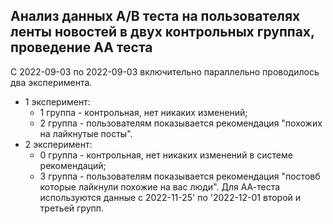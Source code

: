## Анализ данных A/B теста на пользователях ленты новостей в двух контрольных группах, проведение АА теста
C 2022-09-03 по 2022-09-03 включительно параллельно проводилось два эксперимента. 
* 1 эксперимент:  
    - 1 группа - контрольная, нет никаких изменений;
    - 2 группа - пользователям показывается рекомендация "похожих на лайкнутые посты".
* 2 эксперимент:
    - 0 группа - контрольная, нет никаких изменений в системе рекомендаций;
    - 3 группа - пользователям показывается рекомендация "постовб которые лайкнули похожие на вас люди".
Для АА-теста используются данные с 2022-11-25' по '2022-12-01 второй и третьей групп.
